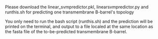 Please download the linear_svmpredictor.pkl, linearsvmpredictor.py and runthis.sh for predicting one transmembrane B-barrel's topology

You only need to run the bash script (runthis.sh) and the prediction will be printed on the terminal, and output to a file localed at the same location as the fasta file of the to-be-predicted transmembrane B-barrel. 

